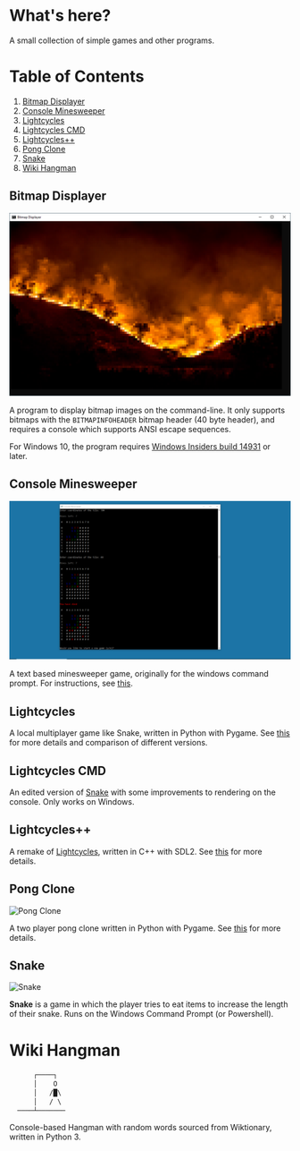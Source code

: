 # What's here?
A small collection of simple games and other programs.

# Table of Contents
1. [Bitmap Displayer](#bitmap-displayer)
1. [Console Minesweeper](#console-minesweeper)
1. [Lightcycles](#lightcycles)
1. [Lightcycles CMD](#lightcycles-cmd)
1. [Lightcycles++](#lightcyclesplusplus)
1. [Pong Clone](#pong-clone)
1. [Snake](#snake-cmd)
1. [Wiki Hangman](#wiki-hangman)



## Bitmap Displayer <a name="bitmap-displayer"></a>
![Bitmap Displayer](/.screenshots/BitmapDisplayer1.png?raw=true "Bitmap Displayer")

A program to display bitmap images on the command-line. 
It only supports bitmaps with the `BITMAPINFOHEADER` bitmap header (40 byte header), and requires a console
which supports ANSI escape sequences.

For Windows 10, the program requires
[Windows Insiders build 14931](https://blogs.msdn.microsoft.com/commandline/2016/09/22/24-bit-color-in-the-windows-console/)
or later.

## Console Minesweeper <a name="console-minesweeper"></a>

![Console Minesweeper](/.screenshots/ConsoleMinesweeper3.png?raw=true "Console Minesweeper")

A text based minesweeper game, originally for the windows command prompt. For instructions, see [this][console-minesweeper-help].

## Lightcycles <a name="lightcycles"></a>

A local multiplayer game like Snake, written in Python with Pygame. See [this][lightcycles-collection]
for more details and comparison of different versions.

## Lightcycles CMD <a name="lightcycles-cmd"></a>

An edited version of [Snake](#snake-cmd) with some improvements to rendering on the console.
Only works on Windows.

## Lightcycles++ <a name="lightcyclesplusplus"></a>

A remake of [Lightcycles](#lightcycles), written in C++ with SDL2. See [this][lightcycles-collection] for more details.

## Pong Clone <a name="pong-clone"></a>

![Pong Clone](/.screenshots/PongClone2.png?raw=true "Pong Clone")

A two player pong clone written in Python with Pygame. See [this](../master/.docs/Pong%20Help.md) for more details.

## Snake <a name="snake-cmd"></a>
![Snake](/.screenshots/Snake1.png?raw=true "Snake")

**Snake** is a game in which the player tries to eat items to increase the length of their snake.
Runs on the Windows Command Prompt  (or Powershell).


# Wiki Hangman <a name="wiki-hangman"></a>

```
      ┌────┐ 
      │    O 
      │   /█\ 
      │   / \ 
  ────┴─────── 
```
Console-based Hangman with random words sourced from Wiktionary, written in Python 3.




[lightcycles-collection]:../master/.docs/Lightcycles%20Collection.md
[console-minesweeper-help]:../master/.docs/Minesweeper%20Help.md
